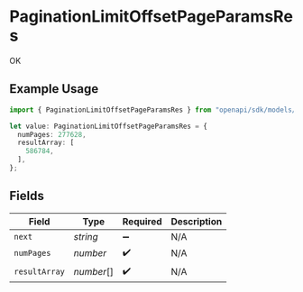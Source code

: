 # PaginationLimitOffsetPageParamsRes

OK

## Example Usage

```typescript
import { PaginationLimitOffsetPageParamsRes } from "openapi/sdk/models/operations";

let value: PaginationLimitOffsetPageParamsRes = {
  numPages: 277628,
  resultArray: [
    586784,
  ],
};
```

## Fields

| Field              | Type               | Required           | Description        |
| ------------------ | ------------------ | ------------------ | ------------------ |
| `next`             | *string*           | :heavy_minus_sign: | N/A                |
| `numPages`         | *number*           | :heavy_check_mark: | N/A                |
| `resultArray`      | *number*[]         | :heavy_check_mark: | N/A                |